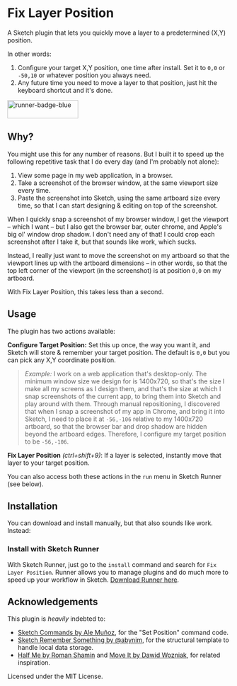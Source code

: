 # Fix Layer Position

A Sketch plugin that lets you quickly move a layer to a predetermined (X,Y) position.

In other words:
1. Configure your target X,Y position, one time after install. Set it to `0,0` or `-50,10` or whatever position you always need.
2. Any future time you need to move a layer to that position, just hit the keyboard shortcut and it's done.

<a href="http://bit.ly/SketchRunnerWebsite">
  <img width="160" height="41" src="http://bit.ly/RunnerBadgeBlue" alt="runner-badge-blue">
</a>

## Why?

You might use this for any number of reasons. But I built it to speed up the following repetitive task that I do every day (and I'm probably not alone):

1. View some page in my web application, in a browser.
2. Take a screenshot of the browser window, at the same viewport size every time.
3. Paste the screenshot into Sketch, using the same artboard size every time, so that I can start designing & editing on top of the screenshot.

When I quickly snap a screenshot of my browser window, I get the viewport – which I want – but I also get the browser bar, outer chrome, and Apple's big ol' window drop shadow. I don't need any of that! I could crop each screenshot after I take it, but that sounds like work, which sucks. 

Instead, I really just want to move the screenshot on my artboard so that the viewport lines up with the artboard dimensions – in other words, so that the top left corner of the viewport (in the screenshot) is at position `0,0` on my artboard.

With Fix Layer Position, this takes less than a second.

## Usage

The plugin has two actions available:

**Configure Target Position:** Set this up once, the way you want it, and Sketch will store & remember your target position. The default is `0,0` but you can pick any X,Y coordinate position.

> _Example:_ I work on a web application that's desktop-only. The minimum window size we design for is 1400x720, so that's the size I make all my screens as I design them, and that's the size at which I snap screenshots of the current app, to bring them into Sketch and play around with them. Through manual repositioning, I discovered that when I snap a screenshot of my app in Chrome, and bring it into Sketch, I need to place it at `-56,-106` relative to my 1400x720 artboard, so that the browser bar and drop shadow are hidden beyond the artboard edges. Therefore, I configure my target position to be `-56,-106`.

**Fix Layer Position** _(ctrl+shift+9)_: If a layer is selected, instantly move that layer to your target position.

You can also access both these actions in the `run` menu in Sketch Runner (see below).

## Installation

You can download and install manually, but that also sounds like work. Instead:

### Install with Sketch Runner

With Sketch Runner, just go to the `install` command and search for `Fix Layer Position`. Runner allows you to manage plugins and do much more to speed up your workflow in Sketch. [Download Runner here](http://www.sketchrunner.com).

## Acknowledgements

This plugin is *heavily* indebted to: 

* [Sketch Commands by Ale Muñoz](https://github.com/bomberstudios/sketch-commands), for the "Set Position" command code.
* [Sketch Remember Something by @abynim](https://github.com/abynim/SketchPlugin-Remember), for the structural template to handle local data storage.
* [Half Me by Roman Shamin](https://github.com/romashamin/half-me-sketch) and [Move It by Dawid Wozniak](https://github.com/dawidw/move-it), for related inspiration.

Licensed under the MIT License.
